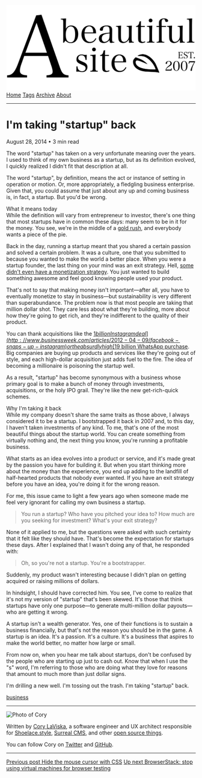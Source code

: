 <a href="../../index.html" class="header-link"><img src="../../images/logos/wordmark.svg" alt="A Beautiful Site" class="wordmark" /></a> <a href="../../index.html" class="nav-item">Home</a> <a href="../../tags/index.html" class="nav-item">Tags</a> <a href="../index.html" class="nav-item">Archive</a> <a href="../../about/index.html" class="nav-item">About</a>

------------------------------------------------------------------------

I'm taking "startup" back
=========================

August 28, 2014 • 3 min read

The word "startup" has taken on a very unfortunate meaning over the years. I used to think of my own business as a startup, but as its definition evolved, I quickly realized I didn't fit that description at all.

The word "startup", by definition, means the act or instance of setting in operation or motion. Or, more appropriately, a fledgling business enterprise. Given that, you could assume that just about any up and coming business is, in fact, a startup. But you'd be wrong.

What it means today  
While the definition will vary from entrepreneur to investor, there's one thing that most startups have in common these days: many seem to be in it for the money. You see, we're in the middle of a [gold rush](http://www.usnews.com/news/articles/2014/02/24/facebook-apple-google-and-the-tech-startup-gold-rush), and everybody wants a piece of the pie.

Back in the day, running a startup meant that you shared a certain passion and solved a certain problem. It was a culture, one that you submitted to because you wanted to make the world a better place. When you were a startup founder, the last thing on your mind was an exit strategy. Hell, [some didn't even have a monetization strategy](http://www.fastcompany.com/3032341/most-creative-people/this-startup-had-over-5-million-users-and-a-great-product-then-it-folde). You just wanted to build something awesome and feel good knowing people used your product.

That's not to say that making money isn't important—after all, you have to eventually monetize to stay in business—but sustainability is very different than superabundance. The problem now is that most people are taking that million dollar shot. They care less about what they're building, more about how they're going to get rich, and they're indifferent to the quality of their product.

You can thank acquisitions like the [$1 billion Instagram deal](http://www.businessweek.com/articles/2012-04-09/facebook-snaps-up-instagram) or the absurdly high [$19 billion WhatsApp purchase](http://www.businessweek.com/articles/2014-02-19/facebook-acquires-whatsapp-for-19-billion). Big companies are buying up products and services like they're going out of style, and each high-dollar acquisition just adds fuel to the fire. The idea of becoming a millionaire is poisoning the startup well.

As a result, "startup" has become synonymous with a business whose primary goal is to make a bunch of money through investments, acquisitions, or the holy IPO grail. They're like the new get-rich-quick schemes.

Why I'm taking it back  
While my company doesn't share the same traits as those above, I always considered it to be a startup. I bootstrapped it back in 2007 and, to this day, I haven't taken investments of any kind. To me, that's one of the most beautiful things about the startup world. You can create something from virtually nothing and, the next thing you know, you're running a profitable business.

What starts as an idea evolves into a product or service, and it's made great by the passion you have for building it. But when you start thinking more about the money than the experience, you end up adding to the landfill of half-hearted products that nobody ever wanted. If you have an exit strategy before you have an idea, you're doing it for the wrong reason.

For me, this issue came to light a few years ago when someone made me feel very ignorant for calling my own business a startup.

> You run a startup? Who have you pitched your idea to? How much are you seeking for investment? What's your exit strategy?

None of it applied to me, but the questions were asked with such certainty that it felt like they should have. That's become the expectation for startups these days. After I explained that I wasn't doing any of that, he responded with:

> Oh, so you're not a startup. You're a bootstrapper.

Suddenly, my product wasn't interesting because I didn't plan on getting acquired or raising millions of dollars.

In hindsight, I should have corrected him. You see, I've come to realize that it's not my version of "startup" that's been skewed. It's those that think startups have only one purpose—to generate multi-million dollar payouts—who are getting it wrong.

A startup isn't a wealth generator. Yes, one of their functions is to sustain a business financially, but that's not the reason you should be in the game. A startup is an idea. It's a passion. It's a culture. It's a business that aspires to make the world better, no matter how large or small.

From now on, when you hear me talk about startups, don't be confused by the people who are starting up just to cash out. Know that when I use the "s" word, I'm referring to those who are doing what they love for reasons that amount to much more than just dollar signs.

I'm drilling a new well. I'm tossing out the trash. I'm taking "startup" back.

<a href="../../tags/business/index.html" class="post-tag">business</a>

------------------------------------------------------------------------

<img src="http://0.gravatar.com/avatar/bf1b3b95fd5b096a3592247c29667b33?s=512" alt="Photo of Cory" class="avatar avatar-small" />

Written by [Cory LaViska](../../index-4.html), a software engineer and UX architect responsible for [Shoelace.style](https://shoelace.style/), [Surreal CMS](https://www.surrealcms.com/), and other [open source things](https://github.com/claviska).

You can follow Cory on [Twitter](https://twitter.com/bgooonz) and [GitHub](https://github.com/claviska).

------------------------------------------------------------------------

<a href="../hide-the-mouse-cursor-with-css/index.html" class="post-nav-previous"><span class="small">Previous post</span> Hide the mouse cursor with CSS</a> <a href="../browserstack-stop-using-virtual-machines-for-browser-testing/index.html" class="post-nav-next"><span class="small">Up next</span> BrowserStack: stop using virtual machines for browser testing</a>

